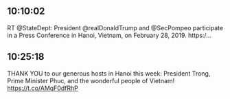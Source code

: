 ## 10:10:02
RT @StateDept: President @realDonaldTrump and @SecPompeo participate in a Press Conference in Hanoi, Vietnam, on February 28, 2019. https:/…
## 10:25:18
THANK YOU to our generous hosts in Hanoi this week: President Trong, Prime Minister Phuc, and the wonderful people of Vietnam! https://t.co/AMqF0dfRhP
